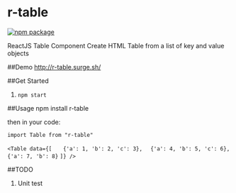 # r-table
[![npm package](https://img.shields.io/badge/npm-0.3.0-brightgreen.svg)](https://www.npmjs.com/package/r-table)

ReactJS Table Component
Create HTML Table from a list of key and value objects

##Demo
http://r-table.surge.sh/

##Get Started
1. `npm start`

##Usage
npm install r-table

then in your code:

`import Table from "r-table"`

`<Table data={[`
 `   {'a': 1, 'b': 2, 'c': 3},`
  `  {'a': 4, 'b': 5, 'c': 6},`
  `  {'a': 7, 'b': 8}`
`]} />`

##TODO
1. Unit test
